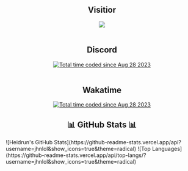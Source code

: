 <h2 align="center">Visitior</h2>
<div align="center">
  <img src="https://profile-counter.glitch.me/img0/count.svg">
</div>
<br />
<h2 align="center">Discord</h2>
<div align="center">
  <a href="https://discord.com/users/1112981662393958401"><img src="https://lanyard.cnrad.dev/api/1112981662393958401" alt="Total time coded since Aug 28 2023" /></a>
</div>
<br />
<h2 align="center">Wakatime</h2>
<div align="center">
  <a href="https://wakatime.com/@e58f03c8-0325-40d4-a589-4edb3ad3115d"><img src="https://wakatime.com/badge/user/e58f03c8-0325-40d4-a589-4edb3ad3115d.svg" alt="Total time coded since Aug 28 2023" /></a>
</div>
<h2 align="center">📊 GitHub Stats 📊</h2>
  ![Heidrun's GitHub Stats](https://github-readme-stats.vercel.app/api?username=jhnlol&show_icons=true&theme=radical)
  ![Top Languages](https://github-readme-stats.vercel.app/api/top-langs/?username=jhnlol&show_icons=true&theme=radical)
